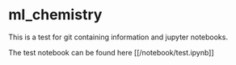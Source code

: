 # ml_chemistry

This is a test for  git containing information and jupyter notebooks.

The test notebook can be found here [[/notebook/test.ipynb]]

